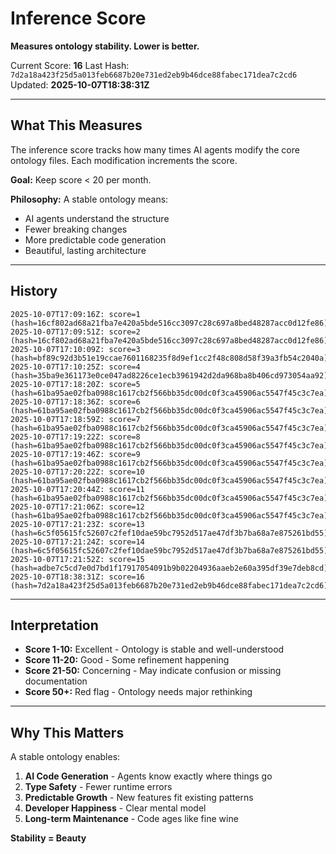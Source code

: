 # Inference Score

**Measures ontology stability. Lower is better.**

Current Score: **16**
Last Hash: `7d2a18a423f25d5a013feb6687b20e731ed2eb9b46dce88fabec171dea7c2cd6`
Updated: **2025-10-07T18:38:31Z**

---

## What This Measures

The inference score tracks how many times AI agents modify the core ontology files. Each modification increments the score.

**Goal:** Keep score < 20 per month.

**Philosophy:** A stable ontology means:
- AI agents understand the structure
- Fewer breaking changes
- More predictable code generation
- Beautiful, lasting architecture

---

## History

```
2025-10-07T17:09:16Z: score=1  (hash=16cf802ad68a21fba7e420a5bde516cc3097c28c697a8bed48287acc0d12fe86)
2025-10-07T17:09:51Z: score=2  (hash=16cf802ad68a21fba7e420a5bde516cc3097c28c697a8bed48287acc0d12fe86)
2025-10-07T17:10:09Z: score=3  (hash=bf89c92d3b51e19ccae7601168235f8d9ef1cc2f48c808d58f39a3fb54c2040a)
2025-10-07T17:10:25Z: score=4  (hash=35ba9e361173e0ce047ad8226ce1ecb3961942d2da968ba8b406cd973054aa92)
2025-10-07T17:18:20Z: score=5  (hash=61ba95ae02fba0988c1617cb2f566bb35dc00dc0f3ca45906ac5547f45c3c7ea)
2025-10-07T17:18:36Z: score=6  (hash=61ba95ae02fba0988c1617cb2f566bb35dc00dc0f3ca45906ac5547f45c3c7ea)
2025-10-07T17:18:59Z: score=7  (hash=61ba95ae02fba0988c1617cb2f566bb35dc00dc0f3ca45906ac5547f45c3c7ea)
2025-10-07T17:19:22Z: score=8  (hash=61ba95ae02fba0988c1617cb2f566bb35dc00dc0f3ca45906ac5547f45c3c7ea)
2025-10-07T17:19:46Z: score=9  (hash=61ba95ae02fba0988c1617cb2f566bb35dc00dc0f3ca45906ac5547f45c3c7ea)
2025-10-07T17:20:22Z: score=10 (hash=61ba95ae02fba0988c1617cb2f566bb35dc00dc0f3ca45906ac5547f45c3c7ea)
2025-10-07T17:20:44Z: score=11 (hash=61ba95ae02fba0988c1617cb2f566bb35dc00dc0f3ca45906ac5547f45c3c7ea)
2025-10-07T17:21:06Z: score=12 (hash=61ba95ae02fba0988c1617cb2f566bb35dc00dc0f3ca45906ac5547f45c3c7ea)
2025-10-07T17:21:23Z: score=13 (hash=6c5f05615fc52607c2fef10dae59bc7952d517ae47df3b7ba68a7e875261bd55)
2025-10-07T17:21:24Z: score=14 (hash=6c5f05615fc52607c2fef10dae59bc7952d517ae47df3b7ba68a7e875261bd55)
2025-10-07T17:21:52Z: score=15 (hash=adbe7c5cd7e0d7bd1f17917054091b9b02204936aaeb2e60a395df39e7deb8cd)
2025-10-07T18:38:31Z: score=16 (hash=7d2a18a423f25d5a013feb6687b20e731ed2eb9b46dce88fabec171dea7c2cd6)
```

---

## Interpretation

- **Score 1-10:** Excellent - Ontology is stable and well-understood
- **Score 11-20:** Good - Some refinement happening
- **Score 21-50:** Concerning - May indicate confusion or missing documentation
- **Score 50+:** Red flag - Ontology needs major rethinking

---

## Why This Matters

A stable ontology enables:

1. **AI Code Generation** - Agents know exactly where things go
2. **Type Safety** - Fewer runtime errors
3. **Predictable Growth** - New features fit existing patterns
4. **Developer Happiness** - Clear mental model
5. **Long-term Maintenance** - Code ages like fine wine

**Stability = Beauty**
